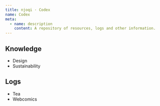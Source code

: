 ```yaml
---
title: njoqi · Codex
name: Codex
meta:
  - name: description
    content: A repository of resources, logs and other information.
---
```


<script setup>
  import ArticleHeader from '../../components/article-header.vue';
  
  const text = "A repository of resources, logs and other information. I plan on printing a copy of some of it in the future, to avoid relying on online availability.";
  const customMeta = [{"name": "description", "content": text}]
</script>

<ArticleHeader name="Codex" :meta="customMeta" />

## Knowledge

- <router-link to="/codex/design">Design</router-link>
- <router-link to="/codex/sustainability">Sustainability</router-link>

## Logs

- <router-link to="/codex/tea">Tea</router-link>
- <router-link to="/codex/webcomics">Webcomics</router-link>